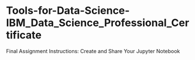 # Tools-for-Data-Science-IBM_Data_Science_Professional_Certificate
Final Assignment Instructions: Create and Share Your Jupyter Notebook
